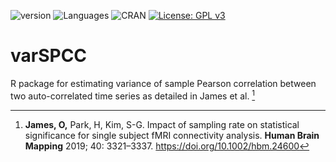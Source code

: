 <!-- badges: start -->  
![version](https://badgen.net/badge/version/0.1/green)
![Languages](https://badgen.net/badge/Script/R/green)
![CRAN](https://badgen.net/badge/CRAN/Notpublished/red)
[![License: GPL v3](https://img.shields.io/badge/License-GPLv3-blue.svg)](https://www.gnu.org/licenses/gpl-3.0)
<!-- badges: end -->


# varSPCC
R package for estimating variance of sample Pearson correlation between two auto-correlated time series as detailed in James et al. [^1]

[^1]: **James, O,** Park, H, Kim, S-G. Impact of sampling rate on statistical significance for single subject fMRI connectivity analysis. **Human Brain Mapping**  2019; 40: 3321–3337. https://doi.org/10.1002/hbm.24600
